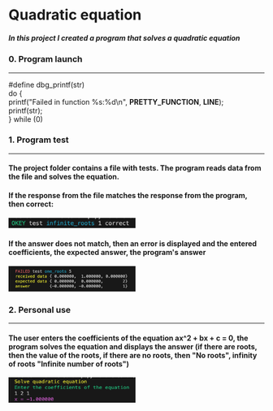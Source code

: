# Quadratic equation

##### In this project I created a program that solves a quadratic equation

### 0. Program launch
______
#define dbg_printf(str)                                                          \
    do {                                                                         \
        printf("Failed in function %s:%d\n", __PRETTY_FUNCTION__, __LINE__);     \
        printf(str);                                                             \
    } while (0)

### 1. Program test
______
#### The project folder contains a file with tests. The program reads data from the file and solves the equation.
#### If the response from the file matches the response from the program, then correct:

<img src = "Снимок экрана 2023-08-28 в 10.54.22.png" width="250" height="20">

#### If the answer does not match, then an error is displayed and the entered coefficients, the expected answer, the program's answer
<img src = "Снимок экрана 2023-08-28 в 11.04.51-1.png" width="250" height="50">

### 2. Personal use
______
#### The user enters the coefficients of the equation ax^2 + bx + c = 0, the program solves the equation and displays the answer (if there are roots, then the value of the roots, if there are no roots, then "No roots", infinity of roots "Infinite number of roots")
<img src = "Снимок экрана 2023-08-28 в 11.58.51.png" width="250" height="50">
